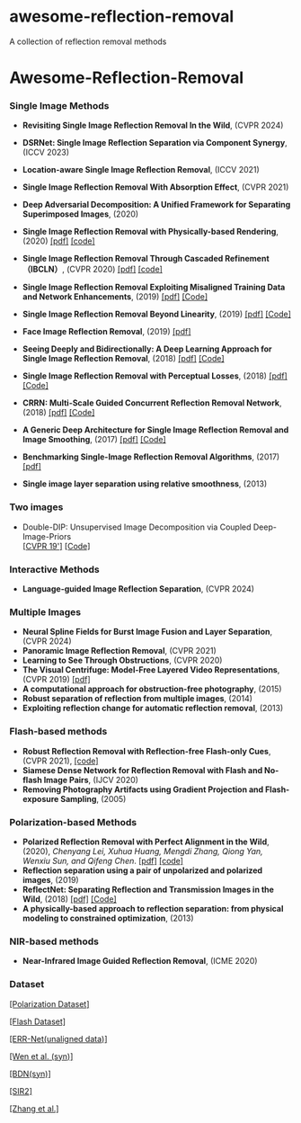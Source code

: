 # awesome-reflection-removal
A collection of reflection removal methods

# Awesome-Reflection-Removal

### Single Image Methods



* __Revisiting Single Image Reflection Removal In the Wild__, (CVPR 2024)

* __DSRNet: Single Image Reflection Separation via Component Synergy__, (ICCV 2023)

* __Location-aware Single Image Reflection Removal__, (ICCV 2021)

* __Single Image Reflection Removal With Absorption Effect__, (CVPR 2021)

* __Deep Adversarial Decomposition: A Unified Framework for Separating Superimposed Images__, (2020)


* __Single Image Reflection Removal with Physically-based Rendering__, (2020) [[pdf]](https://arxiv.org/abs/1904.11934) [[code]](https://github.com/sookim813/Reflection_removal_rendering)

* __Single Image Reflection Removal Through Cascaded Refinement（IBCLN）__, (CVPR 2020) [[pdf]](https://openaccess.thecvf.com/content_CVPR_2020/papers/Li_Single_Image_Reflection_Removal_Through_Cascaded_Refinement_CVPR_2020_paper.pdf) [[code]](https://github.com/JHL-HUST/IBCLN)

* __Single Image Reflection Removal Exploiting Misaligned Training Data and Network Enhancements__, (2019)
  [[pdf]](https://arxiv.org/abs/1904.00637) [[Code]](https://github.com/Vandermode/ERRNet) 

* __Single Image Reflection Removal Beyond Linearity__, (2019)
  [[pdf]](http://openaccess.thecvf.com/content_CVPR_2019/papers/Wen_Single_Image_Reflection_Removal_Beyond_Linearity_CVPR_2019_paper.pdf) [[Code]](https://github.com/csqiangwen/Single-Image-Reflection-Removal-Beyond-Linearity)
  
* __Face Image Reflection Removal__, (2019)
[[pdf]](https://arxiv.org/pdf/1903.00865.pdf) 
  
* __Seeing Deeply and Bidirectionally: A Deep Learning Approach for Single Image Reflection Removal__, (2018)
 [[pdf]](http://openaccess.thecvf.com/content_ECCV_2018/papers/Jie_Yang_Seeing_Deeply_and_ECCV_2018_paper.pdf) [[Code]](https://github.com/yangj1e/bdn-refremv) 
 

* __Single Image Reflection Removal with Perceptual Losses__, (2018)
 [[pdf]](https://arxiv.org/abs/1806.05376) [[Code]](https://github.com/ceciliavision/perceptual-reflection-removal)
 
* __CRRN: Multi-Scale Guided Concurrent Reflection Removal Network__, (2018)
 [[pdf]](http://openaccess.thecvf.com/content_cvpr_2018/papers/Wan_CRRN_Multi-Scale_Guided_CVPR_2018_paper.pdf) [[Code]](https://github.com/wanrenjie/CoRRN)
 
* __A Generic Deep Architecture for Single Image Reflection Removal and Image Smoothing__, (2017)
[[pdf]](https://arxiv.org/abs/1708.03474) [[Code]](https://github.com/fqnchina/CEILNet)

* __Benchmarking Single-Image Reflection Removal Algorithms__, (2017)
[[pdf]](http://openaccess.thecvf.com/content_ICCV_2017/papers/Wan_Benchmarking_Single-Image_Reflection_ICCV_2017_paper.pdf) 

* __Single image layer separation using relative smoothness__, (2013)

### Two images 

* Double-DIP: Unsupervised Image Decomposition via Coupled Deep-Image-Priors <br>
[[CVPR 19']](http://www.wisdom.weizmann.ac.il/~vision/DoubleDIP/resources/DoubleDIP.pdf)  [[Code]](https://github.com/yossigandelsman/DoubleDIP)


### Interactive Methods

* __Language-guided Image Reflection Separation__, (CVPR 2024)




### Multiple Images 
* __Neural Spline Fields for Burst Image Fusion and Layer Separation__, (CVPR 2024)
* __Panoramic Image Reflection Removal__, (CVPR 2021)
* __Learning to See Through Obstructions__, (CVPR 2020)
* __The Visual Centrifuge: Model-Free Layered Video Representations__, (CVPR 2019) [[pdf]](https://arxiv.org/pdf/1812.01461.pdf)
* __A computational approach for obstruction-free photography__, (2015)
* __Robust separation of reflection from multiple images__, (2014) 
* __Exploiting reflection change for automatic reflection removal__, (2013)

### Flash-based methods
* __Robust Reflection Removal with Reflection-free Flash-only Cues__, (CVPR 2021), [[code]](https://github.com/ChenyangLEI/flash-reflection-removal)
* __Siamese Dense Network for Reflection Removal with Flash and No-flash Image Pairs__, (IJCV 2020)
* __Removing Photography Artifacts using Gradient Projection and Flash-exposure Sampling__, (2005)



### Polarization-based Methods
* __Polarized Reflection Removal with Perfect Alignment in the Wild__, (2020), _Chenyang Lei, Xuhua Huang, Mengdi Zhang, Qiong Yan, Wenxiu Sun, and Qifeng Chen_. [[pdf]](https://cqf.io/papers/Polarized_Reflection_Removal_CVPR2020.pdf) [[code]](https://github.com/ChenyangLEI/polarization-reflection-removal)
* __Reflection separation using a pair of unpolarized and polarized images__, (2019)
* __ReflectNet: Separating Reflection and Transmission Images in the Wild__, (2018)
[[pdf]](https://research.nvidia.com/sites/default/files/pubs/2018-09_Separating-Reflection-and/reflection_removal_eccv18.pdf) [[Code]](https://github.com/NVlabs/ReflectNet) 
* __A physically-based approach to reflection separation: from physical modeling to constrained optimization__, (2013)

### NIR-based methods
* __Near-Infrared Image Guided Reflection Removal__, (ICME 2020)



### Dataset
[[Polarization Dataset]](https://github.com/ChenyangLEI/polarization-reflection-removal)

[[Flash Dataset]](https://github.com/ChenyangLEI/flash-reflection-removal)

[[ERR-Net(unaligned data)]](https://onedrive.live.com/?cid=6234bd5af87e5da7&id=6234BD5AF87E5DA7%211017&authkey=%21APdbQ%5Fb1zFUiV8w)

 [[Wen et al. (syn)]](https://github.com/csqiangwen/Single-Image-Reflection-Removal-Beyond-Linearity#reflection-removal)
 
 [[BDN(syn)]](https://github.com/yangj1e/bdn-refremv#datasets)
 
 [[SIR2]](http://rose1.ntu.edu.sg/Datasets/sir2Benchmark.asp)

 [[Zhang et al.]](https://drive.google.com/drive/folders/1NYGL3wQ2pRkwfLMcV2zxXDV8JRSoVxwA)
 
